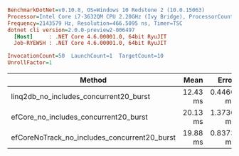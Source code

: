 ``` ini

BenchmarkDotNet=v0.10.8, OS=Windows 10 Redstone 2 (10.0.15063)
Processor=Intel Core i7-3632QM CPU 2.20GHz (Ivy Bridge), ProcessorCount=8
Frequency=2143579 Hz, Resolution=466.5095 ns, Timer=TSC
dotnet cli version=2.0.0-preview2-006497
  [Host]     : .NET Core 4.6.00001.0, 64bit RyuJIT
  Job-RYEWSH : .NET Core 4.6.00001.0, 64bit RyuJIT

InvocationCount=50  LaunchCount=1  TargetCount=10  
UnrollFactor=1  

```
 |                                       Method |     Mean |     Error |    StdDev |
 |--------------------------------------------- |---------:|----------:|----------:|
 |       linq2db_no_includes_concurrent20_burst | 12.43 ms | 0.4460 ms | 0.2950 ms |
 |        efCore_no_includes_concurrent20_burst | 20.13 ms | 1.3736 ms | 0.9085 ms |
 | efCoreNoTrack_no_includes_concurrent20_burst | 19.88 ms | 0.8373 ms | 0.5538 ms |
